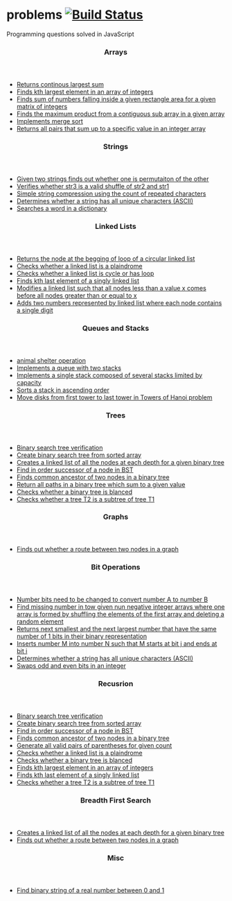 # problems [![Build Status](https://travis-ci.org/snatesan/problems.svg?branch=master)](https://travis-ci.org/snatesan/problems)

Programming questions solved in JavaScript 

<section>
	<header>
		<h3>Arrays</h3>
	</header>
	<ul>
		<li>
			<a href="lib/continouslargestsum.js">Returns continous largest sum</a>
		</li>
		<li>
			<a href="lib/kthlargest.js">Finds kth largest element in an array of integers</a>
		</li>
		<li>
			<a href="lib/matrixRegionSum.js">Finds sum of numbers falling inside a given rectangle area for a given matrix of integers</a>
		</li>
		<li>
			<a href="lib/maxproductinarray.js">Finds the maximum product from a contiguous sub array in a given array</a>
		</li>
		<li>
			<a href="lib/mergesort.js">Implements merge sort</a>
		</li>
		<li>
			<a href="lib/pairSum2.js">Returns all pairs that sum up to a specific value in an integer array</a>
		</li>
	</ul>
</section>

<section>
	<header>
		<h3>Strings</h3>
	</header>
	<ul>
		<li>
			<a href="lib/arestringspermutation.js">Given two strings finds out whether one is permutaiton of the other</a>
		</li>
		<li>
			<a href="lib/combinetwostrings.js">Verifies whether str3 is a valid shuffle of str2 and str1</a>
		</li>
		<li>
			<a href="lib/stringcompression.js">Simple string compression using the count of repeated characters</a>
		</li>
		<li>
			<a href="lib/stringhasuniquecharactersforascii.js">Determines whether a string has all unique characters (ASCII)</a>
		</li>
		<li>
			<a href="lib/wordpuzzle.js">Searches a word in a dictionary</a>
		</li>
	</ul>
</section>

<section>
	<header>
		<h3>Linked Lists</h3>
	</header>
	<ul>
		<li>
			<a href="lib/findcyclelistloopbeginning.js">Returns the node at the begging of loop of a circular linked list</a>
		</li>
		<li>
			<a href="lib/isPalindromeList.js">Checks whether a linked list is a plaindrome</a>
		</li>
		<li>
			<a href="lib/iscyclelist.js">Checks whether a linked list is cycle or has loop</a>
		</li>
		<li>
			<a href="lib/kthlastelement.js">Finds kth last element of a singly linked list</a>
		</li>
		<li>
			<a href="lib/listpartition.js">Modifies a linked list such that all nodes less than a value x comes before all nodes greater than or equal to x</a>
		</li>
		<li>
			<a href="lib/numberlistaddition.js">Adds two numbers represented by linked list where each node contains a single digit</a>
		</li>
	</ul>
</section>

<section>
<header>
	<h3>Queues and Stacks</h3>
</header>
	<ul>
		<li>
			<a href="lib/animalshelter.js">animal shelter operation</a>
		</li>
		<li>
			<a href="lib/queuewithstack.js">Implements a queue with two stacks</a>
		</li>
		<li>
			<a href="lib/setOfStacks.js">Implements a single stack composed of several stacks limited by capacity</a>
		</li>
		<li>
			<a href="lib/stacksort.js">Sorts a stack in ascending order</a>
		</li>
		<li>
			<a href="lib/towerofhanoi.js">Move disks from first tower to last tower in Towers of Hanoi problem</a>
		</li>
	</ul>
</section>

<section>
	<header>
		<h3>Trees</h3>
	</header>
	<ul>
		<li>
			<a href="lib/binarysearchtreecheck.js">Binary search tree verification</a>
		</li>
		<li>
			<a href="lib/createbstfromsortedarray.js">Create binary search tree from sorted array</a>
		</li>
		<li>
			<a href="lib/createlistfromtree.js">Creates a linked list of all the nodes at each depth for a given binary tree</a>
		</li>
		<li>
			<a href="lib/findbstinordernextnode.js">Find in order successor of a node in BST</a>
		</li>
		<li>
			<a href="lib/findcommonancestoroftreenodes.js">Finds common ancestor of two nodes in a binary tree</a>
		</li>
		<li>
			<a href="lib/getpathsintree.js">Return all paths in a binary tree which sum to a given value</a>
		</li>
		<li>
			<a href="lib/isbalancedbinarytree.js">Checks whether a binary tree is blanced</a>
		</li>
		<li>
			<a href="lib/treecontains.js">Checks whether a tree T2 is a subtree of tree T1</a>
		</li>
	</ul>
</section>

<section>
	<header>
		<h3>Graphs</h3>
	</header>
	<ul>
		<li>
			<a href="lib/isconnectedgraph.js">Finds out whether a route between two nodes in a graph</a>
		</li>
	</ul>
</section>

<section>
	<header>
		<h3>Bit Operations</h3>
	</header>
	<ul>
		<li>
			<a href="lib/bitswaprequired.js">Number bits need to be changed to convert number A to number B</a>
		</li>
		<li>
			<a href="lib/findmissingnumberbetter.js">Find missing number in tow given nun negative integer arrays where one array is formed by shuffling the elements of the first array and deleting a random element</a>
		</li>
		<li>
			<a href="lib/getnextsmallestandlargestnumberwithsame1bits.js">Returns next smallest and the next largest number that have the same number of 1 bits in their binary representation</a>
		</li>
		<li>
			<a href="lib/insertmbits.js">Inserts number M into number N such that M starts at bit j and ends at bit i</a>
		</li>
		<li>
			<a href="lib/stringhasuniquecharactersforascii.js">Determines whether a string has all unique characters (ASCII)</a>
		</li>
		<li>
			<a href="lib/swapoddandevenbits.js">Swaps odd and even bits in an integer</a>
		</li>
	</ul>
</section>

<section>
	<header>
		<h3>Recusrion</h3>
	</header>
	<ul>
		<li>
			<a href="lib/binarysearchtreecheck.js">Binary search tree verification</a>
		</li>
		<li>
			<a href="lib/createbstfromsortedarray.js">Create binary search tree from sorted array</a>
		</li>
		<li>
			<a href="lib/findbstinordernextnode.js">Find in order successor of a node in BST</a>
		</li>
		<li>
			<a href="lib/findcommonancestoroftreenodes.js">Finds common ancestor of two nodes in a binary tree</a>
		</li>
		<li>
			<a href="lib/generateparentheses.js">Generate all valid pairs of parentheses for given count</a>
		</li>
		<li>
			<a href="lib/isPalindromeList.js">Checks whether a linked list is a plaindrome</a>
		</li>
		<li>
			<a href="lib/isbalancedbinarytree.js">Checks whether a binary tree is blanced</a>
		</li>
		<li>
			<a href="lib/kthlargest.js">Finds kth largest element in an array of integers</a>
		</li>
		<li>
			<a href="lib/kthlastelement.js">Finds kth last element of a singly linked list</a>
		</li>
		<li>
			<a href="lib/treecontains.js">Checks whether a tree T2 is a subtree of tree T1</a>
		</li>
	</ul>
</section>

<section>
	<header>
		<h3>Breadth First Search</h3>
	</header>
	<ul>
		<li>
			<a href="lib/createlistfromtree.js">Creates a linked list of all the nodes at each depth for a given binary tree</a>
		</li>
		<li>
			<a href="lib/isconnectedgraph.js">Finds out whether a route between two nodes in a graph</a>
		</li>
	</ul>
</section>

<section>
	<header>
		<h3>Misc</h3>
	</header>
	<ul>
		<li>
			<a href="lib/floattobinarystring.js">Find binary string of a real number between 0 and 1
		</li>
	</ul>
</section>


